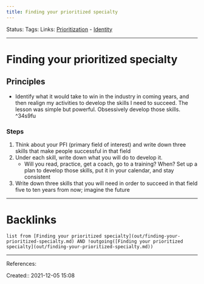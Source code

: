 ```yaml
---
title: Finding your prioritized specialty
---
```

Status: 
Tags: 
Links: [Prioritization](out/prioritization.md) - [Identity](out/identity.md)
___
# Finding your prioritized specialty
## Principles
- Identify what it would take to win in the industry in coming years, and then realign my activities to develop the skills I need to succeed. The lesson was simple but powerful. Obsessively develop those skills.  ^34s9fu
### Steps
1. Think about your PFI (primary field of interest) and write down three skills that make people successful in that field
2. Under each skill, write down what you will do to develop it. 
	- Will you read, practice, get a coach, go to a training? When? Set up a plan to develop those skills, put it in your calendar, and stay consistent
3. Write down three skills that you will need in order to succeed in that field five to ten years from now; imagine the future

___
# Backlinks
```dataview
list from [Finding your prioritized specialty](out/finding-your-prioritized-specialty.md) AND !outgoing([Finding your prioritized specialty](out/finding-your-prioritized-specialty.md))
```
___
References:

Created:: 2021-12-05 15:08
